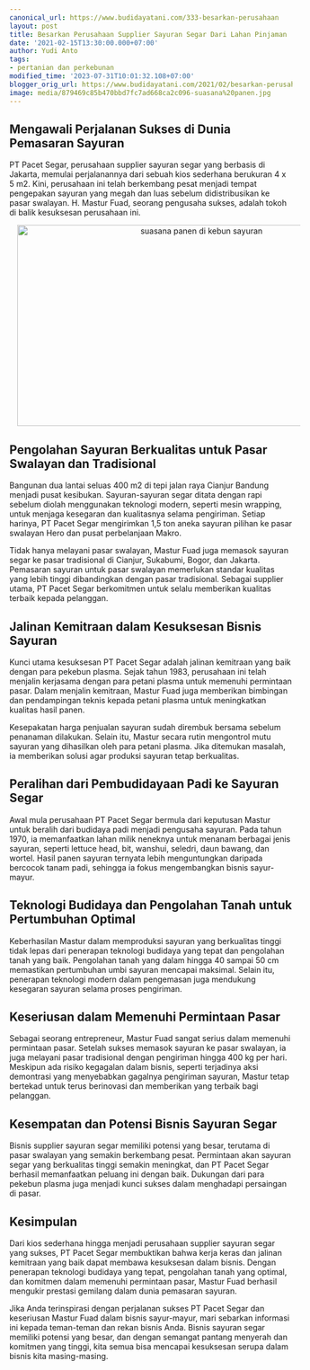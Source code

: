 ```yaml
---
canonical_url: https://www.budidayatani.com/333-besarkan-perusahaan
layout: post
title: Besarkan Perusahaan Supplier Sayuran Segar Dari Lahan Pinjaman
date: '2021-02-15T13:30:00.000+07:00'
author: Yudi Anto
tags:
- pertanian dan perkebunan
modified_time: '2023-07-31T10:01:32.108+07:00'
blogger_orig_url: https://www.budidayatani.com/2021/02/besarkan-perusahaan-supplier-sayuran.html
image: media/879469c85b470bbd7fc7ad668ca2c096-suasana%20panen.jpg
---
```

<h2>Mengawali Perjalanan Sukses di Dunia Pemasaran Sayuran</h2><p>PT Pacet Segar, perusahaan supplier sayuran segar yang berbasis di Jakarta, memulai perjalanannya dari sebuah kios sederhana berukuran 4 x 5 m2. Kini, perusahaan ini telah berkembang pesat menjadi tempat pengepakan sayuran yang megah dan luas sebelum didistribusikan ke pasar swalayan. H. Mastur Fuad, seorang pengusaha sukses, adalah tokoh di balik kesuksesan perusahaan ini.</p><div class="separator" style="clear: both; text-align: center;"><a href="https://blogger.googleusercontent.com/img/b/R29vZ2xl/AVvXsEjSvu1AuZeTeC03FEa_dP2kFOPfLJAh-7hxfLNHuQn7vNVc9o7AgA2LLVvfEGUoHJd9a58RzjFG2QBlj0R8yV5zXbq5_keX_e0rRJb_A54jigeePiNeKIvZDx9K4Ph6wAr7aYDmExn_sM8l0yEm01YdlgtUy_6ZXMH9NH_oY2qAa3ATSHydrNib73XKk4_s/s2149/suasana%20panen.jpg" imageanchor="1" style="margin-left: 1em; margin-right: 1em;"><img alt="suasana panen di kebun sayuran" border="0" data-original-height="1200" data-original-width="2149" height="358" src="https://blogger.googleusercontent.com/img/b/R29vZ2xl/AVvXsEjSvu1AuZeTeC03FEa_dP2kFOPfLJAh-7hxfLNHuQn7vNVc9o7AgA2LLVvfEGUoHJd9a58RzjFG2QBlj0R8yV5zXbq5_keX_e0rRJb_A54jigeePiNeKIvZDx9K4Ph6wAr7aYDmExn_sM8l0yEm01YdlgtUy_6ZXMH9NH_oY2qAa3ATSHydrNib73XKk4_s/w640-h358/suasana%20panen.jpg" width="640" /></a></div><h2>Pengolahan Sayuran Berkualitas untuk Pasar Swalayan dan Tradisional</h2><p>Bangunan dua lantai seluas 400 m2 di tepi jalan raya Cianjur Bandung menjadi pusat kesibukan. Sayuran-sayuran segar ditata dengan rapi sebelum diolah menggunakan teknologi modern, seperti mesin wrapping, untuk menjaga kesegaran dan kualitasnya selama pengiriman. Setiap harinya, PT Pacet Segar mengirimkan 1,5 ton aneka sayuran pilihan ke pasar swalayan Hero dan pusat perbelanjaan Makro.</p><p>Tidak hanya melayani pasar swalayan, Mastur Fuad juga memasok sayuran segar ke pasar tradisional di Cianjur, Sukabumi, Bogor, dan Jakarta. Pemasaran sayuran untuk pasar swalayan memerlukan standar kualitas yang lebih tinggi dibandingkan dengan pasar tradisional. Sebagai supplier utama, PT Pacet Segar berkomitmen untuk selalu memberikan kualitas terbaik kepada pelanggan.</p><h2>Jalinan Kemitraan dalam Kesuksesan Bisnis Sayuran</h2><p>Kunci utama kesuksesan PT Pacet Segar adalah jalinan kemitraan yang baik dengan para pekebun plasma. Sejak tahun 1983, perusahaan ini telah menjalin kerjasama dengan para petani plasma untuk memenuhi permintaan pasar. Dalam menjalin kemitraan, Mastur Fuad juga memberikan bimbingan dan pendampingan teknis kepada petani plasma untuk meningkatkan kualitas hasil panen.</p><p>Kesepakatan harga penjualan sayuran sudah dirembuk bersama sebelum penanaman dilakukan. Selain itu, Mastur secara rutin mengontrol mutu sayuran yang dihasilkan oleh para petani plasma. Jika ditemukan masalah, ia memberikan solusi agar produksi sayuran tetap berkualitas.</p><h2>Peralihan dari Pembudidayaan Padi ke Sayuran Segar</h2><p>Awal mula perusahaan PT Pacet Segar bermula dari keputusan Mastur untuk beralih dari budidaya padi menjadi pengusaha sayuran. Pada tahun 1970, ia memanfaatkan lahan milik neneknya untuk menanam berbagai jenis sayuran, seperti lettuce head, bit, wanshui, seledri, daun bawang, dan wortel. Hasil panen sayuran ternyata lebih menguntungkan daripada bercocok tanam padi, sehingga ia fokus mengembangkan bisnis sayur-mayur.</p><h2>Teknologi Budidaya dan Pengolahan Tanah untuk Pertumbuhan Optimal</h2><p>Keberhasilan Mastur dalam memproduksi sayuran yang berkualitas tinggi tidak lepas dari penerapan teknologi budidaya yang tepat dan pengolahan tanah yang baik. Pengolahan tanah yang dalam hingga 40 sampai 50 cm memastikan pertumbuhan umbi sayuran mencapai maksimal. Selain itu, penerapan teknologi modern dalam pengemasan juga mendukung kesegaran sayuran selama proses pengiriman.</p><h2>Keseriusan dalam Memenuhi Permintaan Pasar</h2><p>Sebagai seorang entrepreneur, Mastur Fuad sangat serius dalam memenuhi permintaan pasar. Setelah sukses memasok sayuran ke pasar swalayan, ia juga melayani pasar tradisional dengan pengiriman hingga 400 kg per hari. Meskipun ada risiko kegagalan dalam bisnis, seperti terjadinya aksi demontrasi yang menyebabkan gagalnya pengiriman sayuran, Mastur tetap bertekad untuk terus berinovasi dan memberikan yang terbaik bagi pelanggan.</p><h2>Kesempatan dan Potensi Bisnis Sayuran Segar</h2><p>Bisnis supplier sayuran segar memiliki potensi yang besar, terutama di pasar swalayan yang semakin berkembang pesat. Permintaan akan sayuran segar yang berkualitas tinggi semakin meningkat, dan PT Pacet Segar berhasil memanfaatkan peluang ini dengan baik. Dukungan dari para pekebun plasma juga menjadi kunci sukses dalam menghadapi persaingan di pasar.</p><h2>Kesimpulan</h2><p>Dari kios sederhana hingga menjadi perusahaan supplier sayuran segar yang sukses, PT Pacet Segar membuktikan bahwa kerja keras dan jalinan kemitraan yang baik dapat membawa kesuksesan dalam bisnis. Dengan penerapan teknologi budidaya yang tepat, pengolahan tanah yang optimal, dan komitmen dalam memenuhi permintaan pasar, Mastur Fuad berhasil mengukir prestasi gemilang dalam dunia pemasaran sayuran.</p><p>Jika Anda terinspirasi dengan perjalanan sukses PT Pacet Segar dan keseriusan Mastur Fuad dalam bisnis sayur-mayur, mari sebarkan informasi ini kepada teman-teman dan rekan bisnis Anda. Bisnis sayuran segar memiliki potensi yang besar, dan dengan semangat pantang menyerah dan komitmen yang tinggi, kita semua bisa mencapai kesuksesan serupa dalam bisnis kita masing-masing.</p>